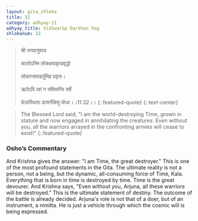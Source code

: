 ```yaml
---
layout: gita_shloka
title: 32
category: adhyay-11
adhyay_title: Viśhwarūp Darśhan Yog
shlokanum: 32
---
```


> श्री भगवानुवाच<br><br>कालोऽस्मि लोकक्षयकृत्प्रवृद्धो<br><br>लोकान्समाहर्तुमिह प्रवृत्तः।<br><br>ऋतेऽपि त्वां न भविष्यन्ति सर्वे<br><br>येऽवस्थिताः प्रत्यनीकेषु योधाः।।11.32।।
{:.featured-quote}
{:.text-center}

> The Blessed Lord said, "I am the world-destroying Time, grown in stature and now engaged in annihilating the creatures. Even without you, all the warriors arrayed in the confronting armies will cease to exist!"
{:.featured-quote}

### Osho’s Commentary
And Krishna gives the answer: "I am Time, the great destroyer."
This is one of the most profound statements in the Gita. The ultimate reality is not a person, not a being, but the dynamic, all-consuming force of Time, Kala.
Everything that is born in time is destroyed by time. Time is the great devourer. And Krishna says, "Even without you, Arjuna, all these warriors will be destroyed."
This is the ultimate statement of destiny. The outcome of the battle is already decided. Arjuna's role is not that of a doer, but of an instrument, a nimitta. He is just a vehicle through which the cosmic will is being expressed.
